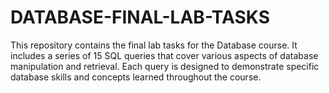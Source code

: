 # DATABASE-FINAL-LAB-TASKS
This repository contains the final lab tasks for the Database course. It includes a series of 15 SQL queries that cover various aspects of database manipulation and retrieval. Each query is designed to demonstrate specific database skills and concepts learned throughout the course.
